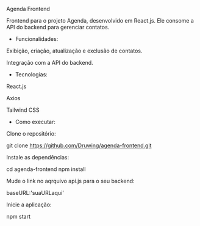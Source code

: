 Agenda Frontend

Frontend para o projeto Agenda, desenvolvido em React.js. Ele consome a API do backend para gerenciar contatos.

- Funcionalidades:

Exibição, criação, atualização e exclusão de contatos.

Integração com a API do backend.

- Tecnologias:

React.js

Axios

Tailwind CSS

- Como executar:

Clone o repositório:

git clone https://github.com/Druwing/agenda-frontend.git

Instale as dependências:

cd agenda-frontend
npm install

Mude o link no aqrquivo api.js para o seu backend:

baseURL:'suaURLaqui'

Inicie a aplicação:

npm start
